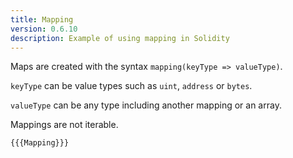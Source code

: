 ```yaml
---
title: Mapping
version: 0.6.10
description: Example of using mapping in Solidity
---
```


Maps are created with the syntax `mapping(keyType => valueType)`.

`keyType` can be value types such as `uint`, `address` or `bytes`.

`valueType` can be any type including another mapping or an array.

Mappings are not iterable.

```solidity
{{{Mapping}}}
```
